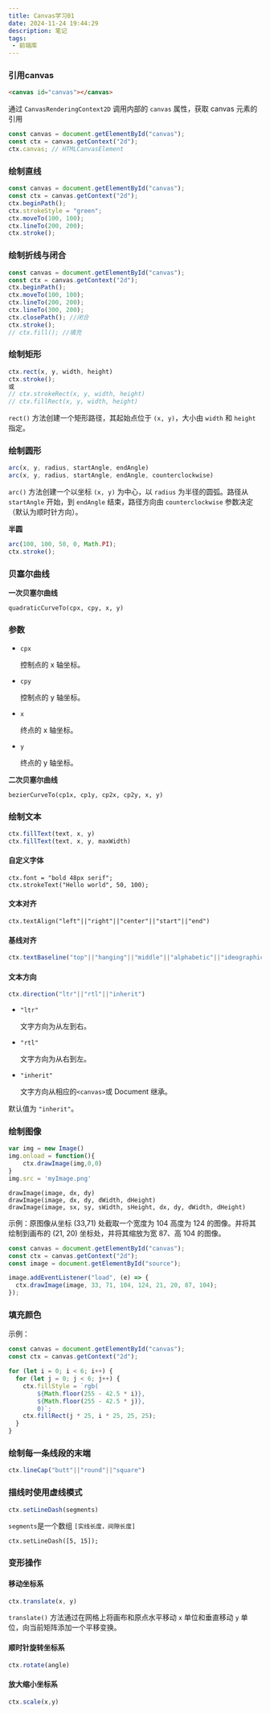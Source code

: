 ```yaml
---
title: Canvas学习01
date: 2024-11-24 19:44:29
description: 笔记
tags:
 - 前端库
---
```


### 引用canvas

```html
<canvas id="canvas"></canvas>
```

通过 `CanvasRenderingContext2D` 调用内部的 `canvas` 属性，获取 canvas 元素的引用

```js
const canvas = document.getElementById("canvas");
const ctx = canvas.getContext("2d");
ctx.canvas; // HTMLCanvasElement
```

### 绘制直线

```js
const canvas = document.getElementById("canvas");
const ctx = canvas.getContext("2d");
ctx.beginPath();
ctx.strokeStyle = "green";
ctx.moveTo(100, 100);
ctx.lineTo(200, 200);
ctx.stroke();
```

### 绘制折线与闭合

```js
const canvas = document.getElementById("canvas");
const ctx = canvas.getContext("2d");
ctx.beginPath();
ctx.moveTo(100, 100);
ctx.lineTo(200, 200);
ctx.lineTo(300, 200);
ctx.closePath(); //闭合
ctx.stroke();
// ctx.fill(); //填充
```

### 绘制矩形

```js
ctx.rect(x, y, width, height)
ctx.stroke();
或
// ctx.strokeRect(x, y, width, height)
// ctx.fillRect(x, y, width, height)
```

`rect()` 方法创建一个矩形路径，其起始点位于 `(x, y)`，大小由 `width` 和 `height` 指定。

### 绘制圆形

```js
arc(x, y, radius, startAngle, endAngle)
arc(x, y, radius, startAngle, endAngle, counterclockwise)
```

`arc()` 方法创建一个以坐标 `(x, y)` 为中心，以 `radius` 为半径的圆弧。路径从 `startAngle` 开始，到 `endAngle` 结束，路径方向由 `counterclockwise` 参数决定（默认为顺时针方向）。

**半圆**

```js
arc(100, 100, 50, 0, Math.PI);
ctx.stroke();
```

### 贝塞尔曲线

**一次贝塞尔曲线**

```
quadraticCurveTo(cpx, cpy, x, y)
```

### 参数

- `cpx`

  控制点的 x 轴坐标。

- `cpy`

  控制点的 y 轴坐标。

- `x`

  终点的 x 轴坐标。

- `y`

  终点的 y 轴坐标。

**二次贝塞尔曲线**

```
bezierCurveTo(cp1x, cp1y, cp2x, cp2y, x, y)
```

### 绘制文本

```js
ctx.fillText(text, x, y)
ctx.fillText(text, x, y, maxWidth)
```

#### 自定义字体

```
ctx.font = "bold 48px serif";
ctx.strokeText("Hello world", 50, 100);
```

#### 文本对齐

```
ctx.textAlign("left"||"right"||"center"||"start"||"end")
```

#### 基线对齐

```js
ctx.textBaseline("top"||"hanging"||"middle"||"alphabetic"||"ideographic"||"bottom")
```

#### 文本方向

```js
ctx.direction("ltr"||"rtl"||"inherit")
```

- `"ltr"`

  文字方向为从左到右。

- `"rtl"`

  文字方向为从右到左。

- `"inherit"`

  文字方向从相应的`<canvas>`或 Document 继承。

默认值为 `"inherit"`。

### 绘制图像

```js
var img = new Image()
img.onload = function(){
    ctx.drawImage(img,0,0)
}
img.src = 'myImage.png'
```

```
drawImage(image, dx, dy)
drawImage(image, dx, dy, dWidth, dHeight)
drawImage(image, sx, sy, sWidth, sHeight, dx, dy, dWidth, dHeight)
```

示例：原图像从坐标 (33,71) 处截取一个宽度为 104 高度为 124 的图像。并将其绘制到画布的 (21, 20) 坐标处，并将其缩放为宽 87、高 104 的图像。

```js
const canvas = document.getElementById("canvas");
const ctx = canvas.getContext("2d");
const image = document.getElementById("source");

image.addEventListener("load", (e) => {
  ctx.drawImage(image, 33, 71, 104, 124, 21, 20, 87, 104);
});
```

### 填充颜色

示例：

```js
const canvas = document.getElementById("canvas");
const ctx = canvas.getContext("2d");

for (let i = 0; i < 6; i++) {
  for (let j = 0; j < 6; j++) {
    ctx.fillStyle = `rgb(
        ${Math.floor(255 - 42.5 * i)},
        ${Math.floor(255 - 42.5 * j)},
        0)`;
    ctx.fillRect(j * 25, i * 25, 25, 25);
  }
}
```

### 绘制每一条线段的末端

```js
ctx.lineCap("butt"||"round"||"square")
```

### 描线时使用虚线模式

```js
ctx.setLineDash(segments)
```

`segments`是一个数组 `[实线长度，间隙长度]`

```
ctx.setLineDash([5, 15]);
```

### 变形操作

#### 移动坐标系

```js
ctx.translate(x, y)
```

`translate()` 方法通过在网格上将画布和原点水平移动 `x` 单位和垂直移动 `y` 单位，向当前矩阵添加一个平移变换。

#### 顺时针旋转坐标系

```js
ctx.rotate(angle)
```

#### 放大缩小坐标系

```js
ctx.scale(x,y)
```

